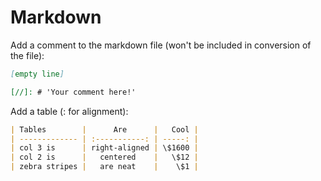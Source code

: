 # Markdown

Add a comment to the markdown file (won't be included in conversion of the file):

```markdown
[empty line]

[//]: # 'Your comment here!'
```

[//]: # 'Your comment here!'

Add a table (: for alignment):

```markdown
| Tables        |      Are      |   Cool |
| ------------- | :-----------: | -----: |
| col 3 is      | right-aligned | \$1600 |
| col 2 is      |   centered    |   \$12 |
| zebra stripes |   are neat    |    \$1 |
```
